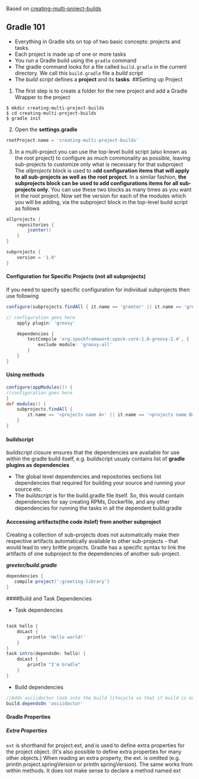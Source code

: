 Based on [creating-multi-project-builds](https://github.com/gradle-guides/creating-multi-project-builds)

## Gradle 101
* Everything in Gradle sits on top of two basic concepts: projects and tasks.
* Each project is made up of one or more tasks
* You run a Gradle build using the `gradle` command
* The gradle command looks for a file called `build.gradle` in the current directory. We call this `build.gradle` file a _build script_
* The _build script_ defines a **project** and its **tasks**.
##Setting up Project
1. The first step is to create a folder for the new project and add a Gradle Wrapper to the project

```
$ mkdir creating-multi-project-builds
$ cd creating-multi-project-builds
$ gradle init  
```

2. Open the **settings.gradle**
```groovy
rootProject.name = 'creating-multi-project-builds'
```


3. In a multi-project you can use the top-level build script (also known as the root project) to configure as much commonality as possible, leaving sub-projects to customize only what is necessary for that subproject
The _allprojects_ block is used to a**dd configuration items that will apply to all sub-projects as well as the root project**. In a similar fashion, **the subprojects block can be used to add configurations items for all sub-projects only**. You can use these two blocks as many times as you want in the root project.
Now set the version for each of the modules which you will be adding, via the subproject block in the top-level build script as follows

```groovy
allprojects {
    repositories {
        jcenter() 
    }
}

subprojects {
    version = '1.0'
}
```


#### Configuration for Specific Projects (not all subprojects)
If you need to specify specific configuration for individual subprojects then use following 

```groovy
configure(subprojects.findAll { it.name == 'greeter' || it.name == 'greeting-library' }) { 

// configuration goes here
    apply plugin: 'groovy'

    dependencies {
        testCompile 'org.spockframework:spock-core:1.0-groovy-2.4', {
            exclude module: 'groovy-all'
        }
    }
}
```


#### Using methods

```groovy
configure(appModules()) {
//configuration goes here
}
def modules() {
    subprojects.findAll {
        it.name == '<projects name A>' || it.name == '<projects name B>' 
    }
}
```


#### buildscript

_buildscript_ closure ensures that the dependencies are available for use within the gradle build itself, e.g. buildscript usualy contains list of **gradle plugins as dependencies**

* The global level dependencies and repositories sections list dependencies that required for building your source and running your source etc.
* The _buildscript_ is for the build.gradle file itself. So, this would contain dependencies for say creating RPMs, Dockerfile, and any other dependencies for running the tasks in all the dependent build.gradle


#### Acccessing artifacts(the code itslef) from another subproject
 Creating a collection of sub-projects does not automatically make their respective artifacts automatically available to other sub-projects - that would lead to very brittle projects. Gradle has a specific syntax to link the artifacts of one subproject to the dependencies of another sub-project.
 
 **_greeter/build.gradle_**
 ```groovy
dependencies {
    compile project(':greeting-library') 
}
```

####Build and Task Dependencies
* Task dependencies
```groovy

task hello {
    doLast {
        println 'Hello world!'
    }
}
task intro(dependsOn: hello) {
    doLast {
        println "I'm Gradle"
    }
}
```

* Build dependencies

```groovy
//Adds asciidoctor task into the build lifecycle so that if build is executed for the top-level project, then documentation will be built as well.
build.dependsOn 'asciidoctor'
```

#### Gradle Properties


##### Extra Properties
`ext` is shorthand for project.ext, and is used to define extra properties for the project object. (It's also possible to define extra properties for many other objects.) When reading an extra property, the ext. is omitted (e.g. println project.springVersion or println springVersion). The same works from within methods. It does not make sense to declare a method named ext